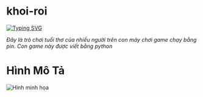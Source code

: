 # khoi-roi

[![Typing SVG](https://readme-typing-svg.demolab.com?font=Fira+Code&pause=1000&color=09F7D8&width=435&lines=Game+Kh%E1%BB%91i+R%C6%A1i)](https://git.io/typing-svg)

*Đây là trò chơi tuổi thơ của nhiều người trên con máy chơi game chạy bằng pin. Con game này được viết bằng python*

# Hình Mô Tả

![Hình minh họa](https://i.imgur.com/WJZEYFK.png)
